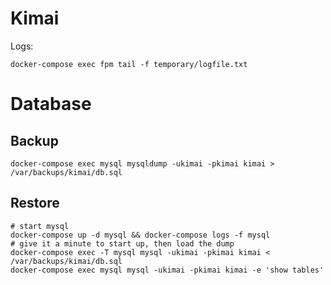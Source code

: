 # Kimai
Logs:
```
docker-compose exec fpm tail -f temporary/logfile.txt
```


# Database

## Backup
```
docker-compose exec mysql mysqldump -ukimai -pkimai kimai > /var/backups/kimai/db.sql
```

## Restore
```
# start mysql
docker-compose up -d mysql && docker-compose logs -f mysql
# give it a minute to start up, then load the dump
docker-compose exec -T mysql mysql -ukimai -pkimai kimai < /var/backups/kimai/db.sql
docker-compose exec mysql mysql -ukimai -pkimai kimai -e 'show tables'
```

